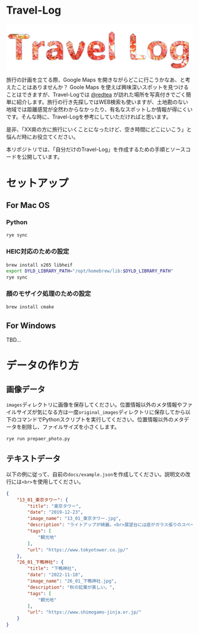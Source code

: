# Travel-Log
<p align="center">
  <img src="assets/travel-log.png"/>
</p>

旅行の計画を立てる際、Google Maps を開きながらどこに行こうかなあ、と考えたことはありませんか？ Goole Maps を使えば興味深いスポットを見つけることはできますが、Travel-Logでは [@redtea](https://twitter.com/Syuiro_2) が訪れた場所を写真付きでごく簡単に紹介します。旅行の行き先探しではWEB検索も使いますが、土地勘のない地域では距離感覚が全然わからなかったり、有名なスポットしか情報が得にくいです。そんな時に、Travel-Logを参考にしていただければと思います。

是非、「XX県の方に旅行にいくことになったけど、空き時間にどこにいこう」と悩んだ時にお役立てください。

本リポジトリでは、「自分だけのTravel-Log」を作成するための手順とソースコードを公開しています。

# セットアップ
## For Mac OS
### Python
```sh
rye sync
```

### HEIC対応のための設定
```sh
brew install x265 libheif
export DYLD_LIBRARY_PATH="/opt/homebrew/lib:$DYLD_LIBRARY_PATH"
rye sync
```

### 顔のモザイク処理のための設定
```sh
brew install cmake
```
## For Windows
TBD...


# データの作り方
## 画像データ
`images`ディレクトリに画像を保存してください。位置情報以外のメタ情報やファイルサイズが気になる方は一度`original_images`ディレクトリに保存してから以下のコマンドでPythonスクリプトを実行してください。位置情報以外のメタデータを削除し、ファイルサイズを小さくします。
```sh
rye run prepaer_photo.py
```

## テキストデータ
以下の例に従って、自前の`docs/example.json`を作成してください。説明文の改行には`<br>`を使用してください。

```json
{
    "13_01_東京タワー": {
        "title": "東京タワー",
        "date": "2019-12-23",
        "image_name": "13_01_東京タワー.jpg",
        "description": "ライトアップが綺麗。<br>展望台には底がガラス張りのスペースがあり、足元が見える。",
        "tags": [
            "観光地"
        ],
        "url": "https://www.tokyotower.co.jp/"
    },    
    "26_01_下鴨神社": {
        "title": "下鴨神社",
        "date": "2022-11-18",
        "image_name": "26_01_下鴨神社.jpg",
        "description": "秋の紅葉が美しい。",
        "tags": [
            "観光地"
        ],
        "url": "https://www.shimogamo-jinja.or.jp/"
    }
}
```